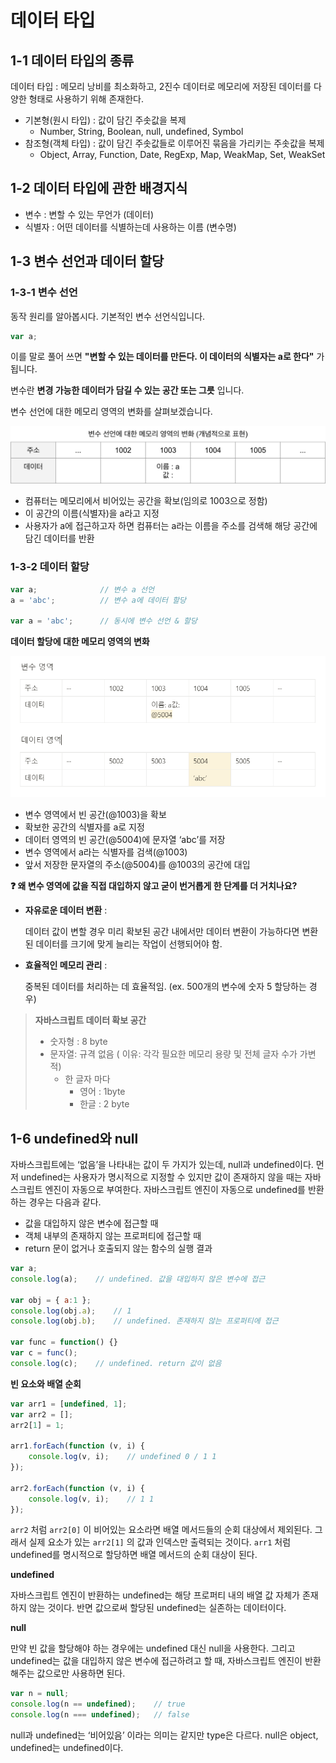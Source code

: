 # 데이터 타입

## 1-1 데이터 타입의 종류

데이터 타입 : 메모리 낭비를 최소화하고, 2진수 데이터로 메모리에 저장된 데이터를 다양한 형태로 사용하기 위해 존재한다.

- 기본형(원시 타입) : 값이 담긴 주솟값을 복제
  - Number, String, Boolean, null, undefined, Symbol
- 참조형(객체 타입) : 값이 담긴 주솟값들로 이루어진 묶음을 가리키는 주솟값을 복제
  - Object, Array, Function, Date, RegExp, Map, WeakMap, Set, WeakSet



## 1-2 **데이터 타입에 관한 배경지식**

- 변수 : 변할 수 있는 무언가 (데이터)
- 식별자 : 어떤 데이터를 식별하는데 사용하는 이름 (변수명)



## 1-3 변수 선언과 데이터 할당

### 1-3-1 변수 선언

동작 원리를 알아봅시다. 기본적인 변수 선언식입니다. 

```javascript
var a;
```

이를 말로 풀어 쓰면 **"변할 수 있는 데이터를 만든다. 이 데이터의 식별자는 a로 한다"** 가 됩니다.

변수란 **변경 가능한 데이터가 담길 수 있는 공간 또는 그릇** 입니다.

변수 선언에 대한 메모리 영역의 변화를 살펴보겠습니다.

![img](/img/data_type/1-16683405202948.png)

- 컴퓨터는 메모리에서 비어있는 공간을 확보(임의로 1003으로 정함)
- 이 공간의 이름(식별자)을 a라고 지정
- 사용자가 a에 접근하고자 하면 컴퓨터는 a라는 이름을 주소를 검색해 해당 공간에 담긴 데이터를 반환



### 1-3-2 데이터 할당

```javascript
var a;			    // 변수 a 선언
a = 'abc';			// 변수 a에 데이터 할당

var a = 'abc';  	// 동시에 변수 선언 & 할당
```

**데이터 할당에 대한 메모리 영역의 변화**

![image-20221113220729544](/img/data_type/image-20221113220729544.png)

- 변수 영역에서 빈 공간(@1003)을 확보
- 확보한 공간의 식별자를 a로 지정
- 데이터 영역의 빈 공간(@5004)에 문자열 ‘abc’를 저장
- 변수 영역에서 a라는 식별자를 검색(@1003)
- 앞서 저장한 문자열의 주소(@5004)를 @1003의 공간에 대입



**❓ 왜 변수 영역에 값을 직접 대입하지 않고 굳이 번거롭게 한 단계를 더 거치나요?**

- **자유로운 데이터 변환** : 

  데이터 값이 변할 경우 미리 확보된 공간 내에서만 데이터 변환이 가능하다면 변환된 데이터를 크기에 맞게 늘리는 작업이 선행되어야 함.

- **효율적인 메모리 관리** : 

  중복된 데이터를 처리하는 데 효율적임. (ex. 500개의 변수에 숫자 5 할당하는 경우)

> **자바스크립트 데이터 확보 공간**
>
> - 숫자형 : 8 byte
> - 문자열: 규격 없음 ( 이유: 각각 필요한 메모리 용량 및 전체 글자 수가 가변적)
>   - 한 글자 마다
>     - 영어 : 1byte
>     - 한글 : 2 byte



## 1-6 undefined와 null

자바스크립트에는 ‘없음’을 나타내는 값이 두 가지가 있는데, null과 undefined이다. 먼저 undefined는 사용자가 명시적으로 지정할 수 있지만 값이 존재하지 않을 때는 자바스크립트 엔진이 자동으로 부여한다. 자바스크립트 엔진이 자동으로 undefined를 반환하는 경우는 다음과 같다.

- 값을 대입하지 않은 변수에 접근할 때
- 객체 내부의 존재하지 않는 프로퍼티에 접근할 때
- return 문이 없거나 호출되지 않는 함수의 실행 결과

```jsx
var a;
console.log(a);    // undefined. 값을 대입하지 않은 변수에 접근

var obj = { a:1 };
console.log(obj.a);    // 1
console.log(obj.b);    // undefined. 존재하지 않는 프로퍼티에 접근

var func = function() {}
var c = func();
console.log(c);    // undefined. return 값이 없음
```

**빈 요소와 배열 순회**

```jsx
var arr1 = [undefined, 1];
var arr2 = [];
arr2[1] = 1;

arr1.forEach(function (v, i) {
	console.log(v, i);    // undefined 0 / 1 1
});

arr2.forEach(function (v, i) {
	console.log(v, i);    // 1 1
});
```

`arr2` 처럼 `arr2[0]` 이 비어있는 요소라면 배열 메서드들의 순회 대상에서 제외된다. 그래서 실제 요소가 있는 `arr2[1]` 의 값과 인덱스만 출력되는 것이다. `arr1` 처럼 undefined를 명시적으로 할당하면 배열 메서드의 순회 대상이 된다.

**undefined**

자바스크립트 엔진이 반환하는 undefined는 해당 프로퍼티 내의 배열 값 자체가 존재하지 않는 것이다. 반면 값으로써 할당된 undefined는 실존하는 데이터이다.

**null**

만약 빈 값을 할당해야 하는 경우에는 undefined 대신 null을 사용한다. 그리고 undefined는 값을 대입하지 않은 변수에 접근하려고 할 때, 자바스크립트 엔진이 반환해주는 값으로만 사용하면 된다.

```jsx
var n = null;
console.log(n == undefined);    // true
console.log(n === undefined);   // false
```

null과 undefined는 ‘비어있음’ 이라는 의미는 같지만 type은 다르다. null은 object, undefined는 undefined이다.